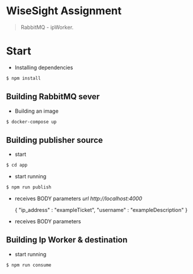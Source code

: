 # WiseSight Assignment

> RabbitMQ - ipWorker. 

# Start

* Installing dependencies

```bash
$ npm install
```

## Building RabbitMQ sever

* Building an image

```bash
$ docker-compose up
```

## Building publisher source

* start

```bash
$ cd app
```
* start running 

```bash
$ npm run publish
```

* receives BODY parameters 
*url  http://localhost:4000*

  {
     "ip_address" : "exampleTicket",
     "username" : "exampleDescription"
  }

* receives BODY parameters 


## Building Ip Worker & destination

* start running 

```bash
$ npm run consume
```

